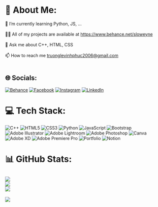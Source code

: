 # 💫 About Me:
🌱 I’m currently learning Python, JS, ...<br><br>👨‍💻 All of my projects are available at https://www.behance.net/sloweyne<br><br>💬 Ask me about C++, HTML, CSS<br><br>📫 How to reach me truonglevinhphuc2006@gmail.com<br><br>


## 🌐 Socials:
[![Behance](https://img.shields.io/badge/Behance-1769ff?logo=behance&logoColor=white)](https://behance.net/sloweyne) [![Facebook](https://img.shields.io/badge/Facebook-%231877F2.svg?logo=Facebook&logoColor=white)](https://facebook.com/sloweyne) [![Instagram](https://img.shields.io/badge/Instagram-%23E4405F.svg?logo=Instagram&logoColor=white)](https://instagram.com/slwz.vp) [![LinkedIn](https://img.shields.io/badge/LinkedIn-%230077B5.svg?logo=linkedin&logoColor=white)](https://linkedin.com/in/sloweyne) 

# 💻 Tech Stack:
![C++](https://img.shields.io/badge/c++-%2300599C.svg?style=for-the-badge&logo=c%2B%2B&logoColor=white) ![HTML5](https://img.shields.io/badge/html5-%23E34F26.svg?style=for-the-badge&logo=html5&logoColor=white) ![CSS3](https://img.shields.io/badge/css3-%231572B6.svg?style=for-the-badge&logo=css3&logoColor=white) ![Python](https://img.shields.io/badge/python-3670A0?style=for-the-badge&logo=python&logoColor=ffdd54) ![JavaScript](https://img.shields.io/badge/javascript-%23323330.svg?style=for-the-badge&logo=javascript&logoColor=%23F7DF1E) ![Bootstrap](https://img.shields.io/badge/bootstrap-%23563D7C.svg?style=for-the-badge&logo=bootstrap&logoColor=white) ![Adobe Illustrator](https://img.shields.io/badge/adobeillustrator-%23FF9A00.svg?style=for-the-badge&logo=adobeillustrator&logoColor=white) ![Adobe Lightroom](https://img.shields.io/badge/Adobe%20Lightroom-31A8FF.svg?style=for-the-badge&logo=Adobe%20Lightroom&logoColor=white) ![Adobe Photoshop](https://img.shields.io/badge/adobephotoshop-%2331A8FF.svg?style=for-the-badge&logo=adobephotoshop&logoColor=white) ![Canva](https://img.shields.io/badge/Canva-%2300C4CC.svg?style=for-the-badge&logo=Canva&logoColor=white) ![Adobe XD](https://img.shields.io/badge/Adobe%20XD-470137?style=for-the-badge&logo=Adobe%20XD&logoColor=#FF61F6) ![Adobe Premiere Pro](https://img.shields.io/badge/Adobe%20Premiere%20Pro-9999FF.svg?style=for-the-badge&logo=Adobe%20Premiere%20Pro&logoColor=white) ![Portfolio](https://img.shields.io/badge/Portfolio-%23000000.svg?style=for-the-badge&logo=firefox&logoColor=#FF7139) ![Notion](https://img.shields.io/badge/Notion-%23000000.svg?style=for-the-badge&logo=notion&logoColor=white)
# 📊 GitHub Stats:
![](https://github-readme-stats.vercel.app/api?username=sloweyyy&theme=nightowl&hide_border=true&include_all_commits=true&count_private=false)<br/>
![](https://github-readme-streak-stats.herokuapp.com/?user=sloweyyy&theme=nightowl&hide_border=true)<br/>
![](https://github-readme-stats.vercel.app/api/top-langs/?username=sloweyyy&theme=nightowl&hide_border=true&include_all_commits=true&count_private=false&layout=compact)
---
[![](https://visitcount.itsvg.in/api?id=sl0w3y&icon=2&color=9)](https://visitcount.itsvg.in)
